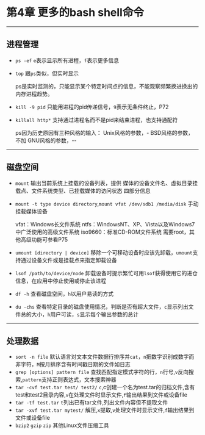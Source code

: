# 第4章 更多的bash shell命令
    

---
## 进程管理
- `ps -ef` `e`表示显示所有进程，`f`表示更多信息
- `top` 跟`ps`类似，但实时显示


    ps是实时监测的，只能显示某个特定时间点的信息，不能观察频繁换进换出的内存进程趋势。
- `kill -9 pid` 只能用进程的pid传递信号，`9`表示无条件终止，P72
- `killall http*` 支持通过进程名而不是pid来结束进程，也支持通配符
    
    
    ps因为历史原因有三种风格的输入：
    Unix风格的参数，-
    BSD风格的参数，不加
    GNU风格的参数，--   
    
---

## 磁盘空间
- `mount` 输出当前系统上挂载的设备列表，提供 媒体的设备文件名、虚拟目录挂载点、文件系统类型、已挂载媒体的访问状态 四部分信息
- `mount -t type device directory`,`mount vfat /dev/sdb1 /media/disk` 手动挂载媒体设备


    vfat：Windows长文件系统
    ntfs：WindowsNT、XP、Vista以及Windows7中广泛使用的高级文件系统
    iso9660：标准CD-ROM文件系统
    需要root，其他高级功能可参看P75
- `umount [directory | device]` 移除一个可移动设备时应该先卸载，`umount`支持通过设备文件或是挂载点来指定卸载设备
- `lsof /path/to/device/node` 卸载设备时提示繁忙可用`lsof`获得使用它的进仓信息，在应用中停止使用或停止该进程
- `df -h` 查看磁盘空间，`h`以用户易读的方式
- `du -chs` 查看特定目录的磁盘使用情况，判断是否有超大文件，`c`显示列出文件总的大小，`h`用户可读，`s`显示每个输出参数的总计

---

## 处理数据
- `sort -n file` 默认语言对文本文件数据行排序并`cat`，`n`把数字识别成数字而非字符，`M`按月排序含有时间戳日期的文件如日志
- `grep [options] pattern file` 查找匹配指定模式字符的行，`n`行号,`v`反向搜索,`pattern`支持正则表达式，文本搜索神器
- `tar -cvf test.tar test/ test2/` `c`,c创建一个名为test.tar的归档文件,含有test和test2目录内容,`v`在处理文件时显示文件,`f`输出结果到文件或设备file
- `tar -tf test.tar` `t`列出已有tar文件,列出文件内容但不提取文件
- `tar -xvf test.tar mytest/` 解压,`x`提取,`v`处理文件时显示文件,`f`输出结果到文件或设备file
- `bzip2` `gzip` `zip` 其他Linux文件压缩工具